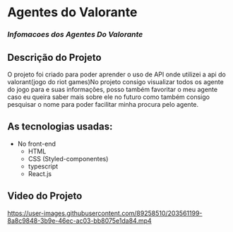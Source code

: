 # Agentes do Valorante
### _Infomacoes dos Agentes Do Valorante_
## Descrição do Projeto
O projeto foi criado para poder aprender o uso de API onde utilizei a api do valorant(jogo do riot games)No projeto consigo visualizar todos os agente do jogo para e suas informações, posso também favoritar o meu agente caso eu queira saber mais sobre ele no futuro como também consigo pesquisar o nome para poder facilitar minha procura pelo agente.

## As tecnologias usadas:

- No front-end
    - HTML 
    - CSS (Styled-componentes)
    - typescript
    - React.js

## Video do Projeto



https://user-images.githubusercontent.com/89258510/203561199-8a8c9848-3b9e-46ec-ac03-bb8075e1da84.mp4




